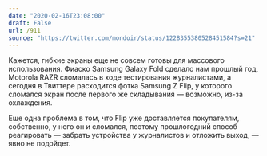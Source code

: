 ```yaml
---
date: "2020-02-16T23:08:00"
draft: False
url: /911
source: "https://twitter.com/mondoir/status/1228355380528451584?s=21"
---
```


Кажется, гибкие экраны еще не совсем готовы для массового использования. Фиаско Samsung Galaxy Fold сделало нам прошлый год, Motorola RAZR сломалась в ходе тестирования журналистами, а сегодня в Твиттере расходится фотка Samsung Z Flip, у которого сломался экран после первого же складывания — возможно, из-за охлаждения.

Еще одна проблема в том, что Flip уже доставляется покупателям, собственно, у него он и сломался, поэтому прошлогодний способ реагировать — забрать устройства у журналистов и отложить выход, — явно не подойдет.
